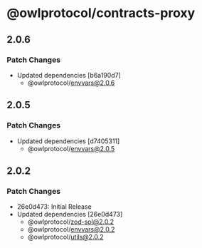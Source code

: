 # @owlprotocol/contracts-proxy

## 2.0.6

### Patch Changes

- Updated dependencies [b6a190d7]
  - @owlprotocol/envvars@2.0.6

## 2.0.5

### Patch Changes

- Updated dependencies [d7405311]
  - @owlprotocol/envvars@2.0.5

## 2.0.2

### Patch Changes

- 26e0d473: Initial Release
- Updated dependencies [26e0d473]
  - @owlprotocol/zod-sol@2.0.2
  - @owlprotocol/envvars@2.0.2
  - @owlprotocol/utils@2.0.2
